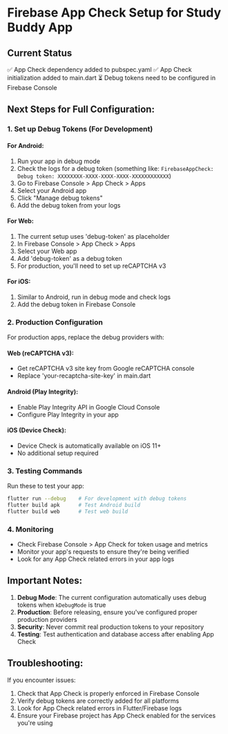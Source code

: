 # Firebase App Check Setup for Study Buddy App

## Current Status
✅ App Check dependency added to pubspec.yaml
✅ App Check initialization added to main.dart
⏳ Debug tokens need to be configured in Firebase Console

## Next Steps for Full Configuration:

### 1. Set up Debug Tokens (For Development)

#### For Android:
1. Run your app in debug mode
2. Check the logs for a debug token (something like: `FirebaseAppCheck: Debug token: XXXXXXXX-XXXX-XXXX-XXXX-XXXXXXXXXXXX`)
3. Go to Firebase Console > App Check > Apps
4. Select your Android app
5. Click "Manage debug tokens"
6. Add the debug token from your logs

#### For Web:
1. The current setup uses 'debug-token' as placeholder
2. In Firebase Console > App Check > Apps
3. Select your Web app
4. Add 'debug-token' as a debug token
5. For production, you'll need to set up reCAPTCHA v3

#### For iOS:
1. Similar to Android, run in debug mode and check logs
2. Add the debug token in Firebase Console

### 2. Production Configuration

For production apps, replace the debug providers with:

#### Web (reCAPTCHA v3):
- Get reCAPTCHA v3 site key from Google reCAPTCHA console
- Replace 'your-recaptcha-site-key' in main.dart

#### Android (Play Integrity):
- Enable Play Integrity API in Google Cloud Console
- Configure Play Integrity in your app

#### iOS (Device Check):
- Device Check is automatically available on iOS 11+
- No additional setup required

### 3. Testing Commands

Run these to test your app:
```bash
flutter run --debug    # For development with debug tokens
flutter build apk      # Test Android build
flutter build web      # Test web build
```

### 4. Monitoring

- Check Firebase Console > App Check for token usage and metrics
- Monitor your app's requests to ensure they're being verified
- Look for any App Check related errors in your app logs

## Important Notes:

1. **Debug Mode**: The current configuration automatically uses debug tokens when `kDebugMode` is true
2. **Production**: Before releasing, ensure you've configured proper production providers
3. **Security**: Never commit real production tokens to your repository
4. **Testing**: Test authentication and database access after enabling App Check

## Troubleshooting:

If you encounter issues:
1. Check that App Check is properly enforced in Firebase Console
2. Verify debug tokens are correctly added for all platforms
3. Look for App Check related errors in Flutter/Firebase logs
4. Ensure your Firebase project has App Check enabled for the services you're using
